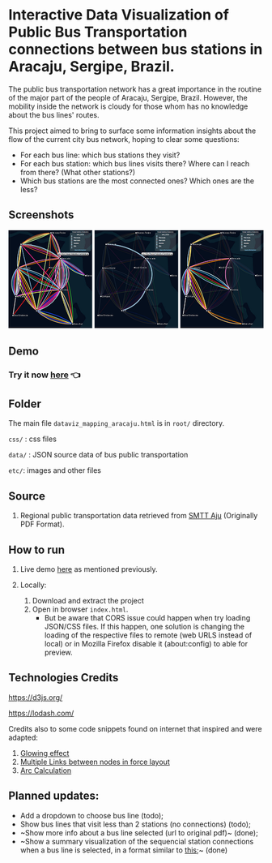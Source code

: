# Interactive Data Visualization of Public Bus Transportation connections between bus stations in Aracaju, Sergipe, Brazil.

The public bus transportation network has a great importance in the routine of the major part of the people of Aracaju, Sergipe, Brazil. However, the mobility inside the network is cloudy for those whom has no knowledge about the bus lines' routes.

This project aimed to bring to surface some information insights about the flow of the current city bus network, hoping to clear some questions:
- For each bus line: which bus stations they visit?
- For each bus station: which bus lines visits there? Where can I reach from there? (What other stations?)
- Which bus stations are the most connected ones? Which ones are the less?
  
## Screenshots
![alt screenshots](https://raw.githubusercontent.com/brunocabral/dataviz-mapping-aju/master/etc/Screenshots.jpg)
## Demo 
<a name="tryit"></a>
### Try it now [here](https://dataviz-mapping-aju.vercel.app/) 👈 

## Folder

The main file `dataviz_mapping_aracaju.html` is in `root/` directory.

`css/` : css files 

`data/` : JSON source data of bus public transportation

`etc/`: images and other files


## Source
   1. Regional public transportation data retrieved from [SMTT Aju](http://www.smttaju.com.br/smtt/transporte/itinerario-e-horario-dos-onibus) (Originally PDF Format).
   
## How to run

1. Live demo [here](#tryit) as mentioned previously.

2. Locally: 
   1. Download and extract the project
   2. Open in browser `index.html`.  
       - But be aware that CORS issue could happen when try loading JSON/CSS files. If this happen, one solution is changing the loading  of the respective files to remote (web URLS instead of local) or in Mozilla Firefox disable it (about:config) to able for preview. 

## Technologies Credits

https://d3js.org/
   
https://lodash.com/

Credits also to some code snippets found on internet that inspired and were adapted:
   1. [Glowing effect](https://www.visualcinnamon.com/2016/06/glow-filter-d3-visualization.html)
   2. [ Multiple Links between nodes in force layout](https://codepen.io/thomasdobber/pen/jWmLbE) 
   3. [Arc Calculation](https://stackoverflow.com/questions/11368339/drawing-multiple-edges-between-two-nodes-with-d3)

## Planned updates:
- Add a dropdown to choose bus line (todo);
- Show bus lines that visit less than 2 stations (no connections) (todo);
- ~Show more info about a bus line selected (url to original pdf)~ (done);
- ~Show a summary visualization of the sequencial station connections when a bus line is selected, in a format similar to [this](https://image.winudf.com/v2/image/YmUuc3RpYl9zY3JlZW5zaG90c18xXzVlODFhMzk/screen-1.jpg?fakeurl=1&type=.jpg);~ (done) 
